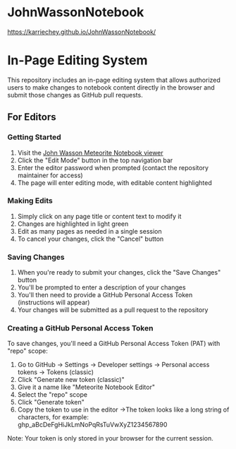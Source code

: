 # JohnWassonNotebook
https://karriechey.github.io/JohnWassonNotebook/

# In-Page Editing System

This repository includes an in-page editing system that allows authorized users to make changes to notebook content directly in the browser and submit those changes as GitHub pull requests.

## For Editors

### Getting Started

1. Visit the [John Wasson Meteorite Notebook viewer](https://karriechey.github.io/JohnWassonNotebook/)
2. Click the "Edit Mode" button in the top navigation bar
3. Enter the editor password when prompted (contact the repository maintainer for access)
4. The page will enter editing mode, with editable content highlighted

### Making Edits

1. Simply click on any page title or content text to modify it
2. Changes are highlighted in light green
3. Edit as many pages as needed in a single session
4. To cancel your changes, click the "Cancel" button

### Saving Changes

1. When you're ready to submit your changes, click the "Save Changes" button
2. You'll be prompted to enter a description of your changes
3. You'll then need to provide a GitHub Personal Access Token (instructions will appear)
4. Your changes will be submitted as a pull request to the repository

### Creating a GitHub Personal Access Token

To save changes, you'll need a GitHub Personal Access Token (PAT) with "repo" scope:

1. Go to GitHub → Settings → Developer settings → Personal access tokens → Tokens (classic)
2. Click "Generate new token (classic)"
3. Give it a name like "Meteorite Notebook Editor"
4. Select the "repo" scope
5. Click "Generate token"
6. Copy the token to use in the editor
->The token looks like a long string of characters, for example: ghp_aBcDeFgHiJkLmNoPqRsTuVwXyZ1234567890

Note: Your token is only stored in your browser for the current session.
